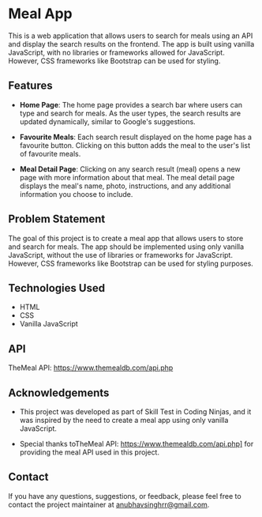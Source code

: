 # Meal App

This is a web application that allows users to search for meals using an API and display the search results on the frontend. The app is built using vanilla JavaScript, with no libraries or frameworks allowed for JavaScript. However, CSS frameworks like Bootstrap can be used for styling.

## Features

- **Home Page**: The home page provides a search bar where users can type and search for meals. As the user types, the search results are updated dynamically, similar to Google's suggestions.

- **Favourite Meals**: Each search result displayed on the home page has a favourite button. Clicking on this button adds the meal to the user's list of favourite meals.

- **Meal Detail Page**: Clicking on any search result (meal) opens a new page with more information about that meal. The meal detail page displays the meal's name, photo, instructions, and any additional information you choose to include.

## Problem Statement

The goal of this project is to create a meal app that allows users to store and search for meals. The app should be implemented using only vanilla JavaScript, without the use of libraries or frameworks for JavaScript. However, CSS frameworks like Bootstrap can be used for styling purposes.

## Technologies Used

- HTML
- CSS
- Vanilla JavaScript

## API

 TheMeal API: https://www.themealdb.com/api.php

## Acknowledgements

- This project was developed as part of Skill Test in Coding Ninjas, and it was inspired by the need to create a meal app using only vanilla JavaScript.

- Special thanks toTheMeal API: https://www.themealdb.com/api.php] for providing the meal API used in this project.


## Contact

If you have any questions, suggestions, or feedback, please feel free to contact the project maintainer at anubhavsinghrr@gmail.com.
